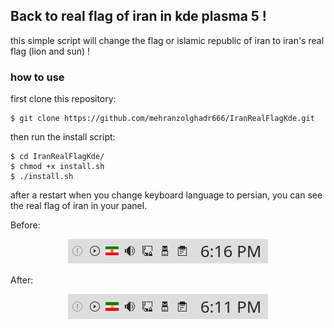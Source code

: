 ## Back to real flag of iran in kde plasma 5 !
this simple script will change the flag or islamic republic of iran to iran's real flag (lion and sun) !

### how to use
first clone this repository:

```shell
$ git clone https://github.com/mehranzolghadr666/IranRealFlagKde.git
```

then run the install script:

```shell
$ cd IranRealFlagKde/
$ chmod +x install.sh
$ ./install.sh
```

after a restart when you change keyboard language to persian, you can see the real flag of iran in your panel.

Before:
<div style="text-align:center"><img src ="./screenshots/Before.png" /></div>

After:
<div style="text-align:center"><img src ="./screenshots/After.png" /></div>

